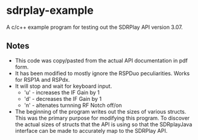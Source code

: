 # sdrplay-example
 
A c/c++ example program for testing out the SDRPlay API version 3.07.

## Notes
* This code was copy/pasted from the actual API documentation in pdf form.
* It has been modified to mostly ignore the RSPDuo peculiarities.  Works for RSP1A and RSPdx.
* It will stop and wait for keyboard input.
  * 'u' - increases the IF Gain by 1
  * 'd' - decreases the IF Gain by 1
  * 'n' - altenates turnning RF Notch off/on
* The beginning of the program writes out the sizes of various structs.  This was the primary purpose
  for modifying this program.  To discover the actual sizes of structs that the API is using so that
  the SDRplayJava interface can be made to accurately map to the SDRPlay API.